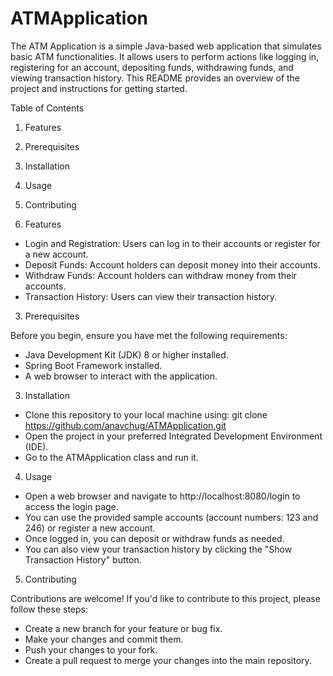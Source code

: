 # ATMApplication
The ATM Application is a simple Java-based web application that simulates basic ATM functionalities. It allows users to perform actions like logging in, registering for an account, depositing funds, withdrawing funds, and viewing transaction history. This README provides an overview of the project and instructions for getting started.

Table of Contents
1. Features
2. Prerequisites
3. Installation
4. Usage
5. Contributing

1. Features
   
- Login and Registration: Users can log in to their accounts or register for a new account.
- Deposit Funds: Account holders can deposit money into their accounts.
- Withdraw Funds: Account holders can withdraw money from their accounts.
- Transaction History: Users can view their transaction history.

3. Prerequisites
   
Before you begin, ensure you have met the following requirements:

- Java Development Kit (JDK) 8 or higher installed.
- Spring Boot Framework installed.
- A web browser to interact with the application.

3. Installation
   
- Clone this repository to your local machine using: git clone https://github.com/anavchug/ATMApplication.git
- Open the project in your preferred Integrated Development Environment (IDE).
- Go to the ATMApplication class and run it.

4. Usage
   
- Open a web browser and navigate to http://localhost:8080/login to access the login page.
- You can use the provided sample accounts (account numbers: 123 and 246) or register a new account.
- Once logged in, you can deposit or withdraw funds as needed.
- You can also view your transaction history by clicking the "Show Transaction History" button.

5. Contributing

  Contributions are welcome! If you'd like to contribute to this project, please follow these steps:
- Create a new branch for your feature or bug fix.
- Make your changes and commit them.
- Push your changes to your fork.
- Create a pull request to merge your changes into the main repository.
